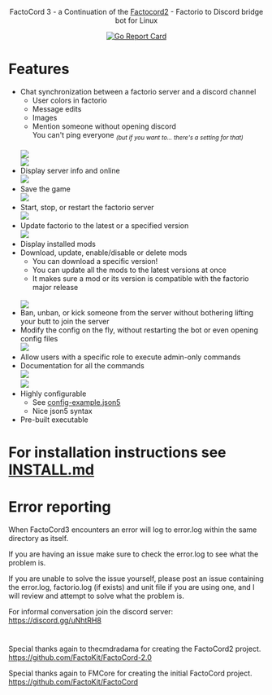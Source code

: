 <p align="center">FactoCord 3 - a Continuation of the <a href="https://github.com/thecmdradama/FactoCord-2.0">Factocord2</a> - Factorio to Discord bridge bot for Linux</p>
<p align="center">
<a href="https://goreportcard.com/report/github.com/thecmdradama/FactoCord-2.0"><img src="https://goreportcard.com/badge/github.com/thecmdradama/FactoCord-2.0" alt="Go Report Card"></a>
</p>

# Features
 * Chat synchronization between a factorio server and a discord channel
   * User colors in factorio
   * Message edits
   * Images
   * Mention someone without opening discord<br>
     You can't ping everyone _<sub>(but if you want to... there's a setting for that)</sub>_
   <br>
   <img src="https://i.imgur.com/35pRKPl.png"/><br>
   <img src="https://i.imgur.com/O92ehgL.png"/>
 * Display server info and online<br>
   <img src="https://i.imgur.com/3UMODTO.png"/>    
 * Save the game<br>
   <img src="https://i.imgur.com/vqUWhMq.png"/>
 * Start, stop, or restart the factorio server<br>
   <img src="https://i.imgur.com/rtHYHeQ.png"/>
 * Update factorio to the latest or a specified version<br>
   <img src="https://i.imgur.com/R7yu78Z.gif"/>
 * Display installed mods
 * Download, update, enable/disable or delete mods
   * You can download a specific version!
   * You can update all the mods to the latest versions at once
   * It makes sure a mod or its version is compatible with the factorio major release
   <br>
   <img src="https://i.imgur.com/LM111dY.gif"/>
 * Ban, unban, or kick someone from the server without bothering lifting your butt to join the server
 * Modify the config on the fly, without restarting the bot or even opening config files
   <br>
   <img src="https://i.imgur.com/dTZgRKu.png"/>
 * Allow users with a specific role to execute admin-only commands
 * Documentation for all the commands
   <br>
   <img src="https://i.imgur.com/miNV86C.png"/><br>
   <img src="https://i.imgur.com/WfUG4qE.png"/>
 * Highly configurable
   * See [config-example.json5](config-example.json5)
   * Nice json5 syntax
 * Pre-built executable
 

# For installation instructions see [INSTALL.md](https://github.com/efisuby/FactoCord-3.0/blob/master/INSTALL.md)

# Error reporting

When FactoCord3 encounters an error will log to error.log within the same directory as itself.

If you are having an issue make sure to check the error.log to see what the problem is.

If you are unable to solve the issue yourself, please post an issue containing the error.log, factorio.log (if exists) and unit file if you are using one, and I will review and attempt to solve what the problem is.

For informal conversation join the discord server: https://discord.gg/uNhtRH8

#

Special thanks again to thecmdradama for creating the FactoCord2 project. https://github.com/FactoKit/FactoCord-2.0

Special thanks again to FMCore for creating the initial FactoCord project. https://github.com/FactoKit/FactoCord
